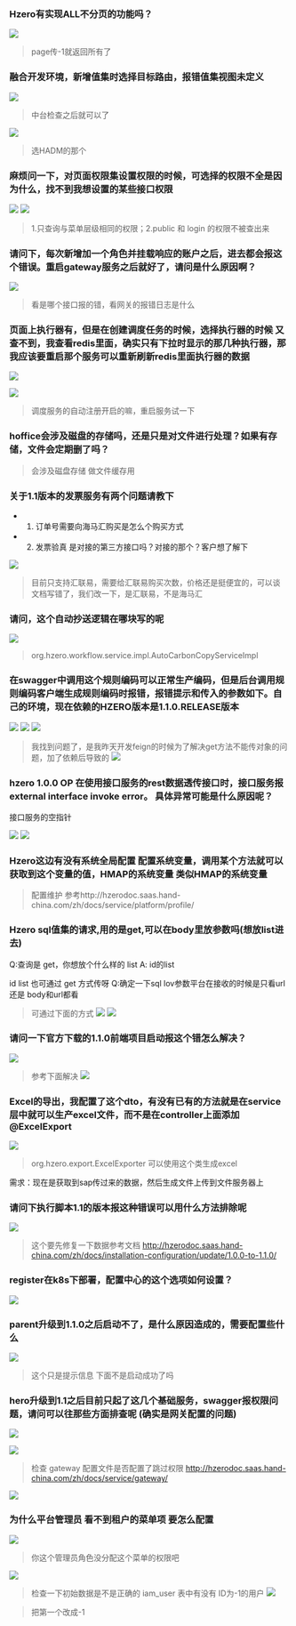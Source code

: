 ### Hzero有实现ALL不分页的功能吗？
![](https://img2018.cnblogs.com/blog/1231979/201911/1231979-20191119161053337-248774071.png)

>page传-1就返回所有了



### 融合开发环境，新增值集时选择目标路由，报错值集视图未定义
![](https://img2018.cnblogs.com/blog/1231979/201911/1231979-20191119161225811-1082057895.png)

>中台检查之后就可以了


![](https://img2018.cnblogs.com/blog/1231979/201911/1231979-20191119161345921-1255646868.png)
>选HADM的那个


### 麻烦问一下，对页面权限集设置权限的时候，可选择的权限不全是因为什么，找不到我想设置的某些接口权限
![](https://img2018.cnblogs.com/blog/1231979/201911/1231979-20191119161300776-1980273853.png)
![](https://img2018.cnblogs.com/blog/1231979/201911/1231979-20191119161308898-1877359617.png)

>1.只查询与菜单层级相同的权限；2.public 和 login 的权限不被查出来



### 请问下，每次新增加一个角色并挂载响应的账户之后，进去都会报这个错误。重启gateway服务之后就好了，请问是什么原因啊？
![](https://img2018.cnblogs.com/blog/1231979/201911/1231979-20191119161155056-746965723.png)

>看是哪个接口报的错，看网关的报错日志是什么



### 页面上执行器有，但是在创建调度任务的时候，选择执行器的时候 又查不到，我查看redis里面，确实只有下拉时显示的那几种执行器，那我应该要重启那个服务可以重新刷新redis里面执行器的数据

![](https://img2018.cnblogs.com/blog/1231979/201911/1231979-20191119160258146-774847340.png)

![](https://img2018.cnblogs.com/blog/1231979/201911/1231979-20191119160337578-983802630.png)
>调度服务的自动注册开启的嘛，重启服务试一下



### hoffice会涉及磁盘的存储吗，还是只是对文件进行处理？如果有存储，文件会定期删了吗？
>会涉及磁盘存储 做文件缓存用




### 关于1.1版本的发票服务有两个问题请教下
- 1. 订单号需要向海马汇购买是怎么个购买方式
- 2. 发票验真 是对接的第三方接口吗？对接的那个？客户想了解下

![](https://img2018.cnblogs.com/blog/1231979/201911/1231979-20191119160728402-265607742.png)

>目前只支持汇联易，需要给汇联易购买次数，价格还是挺便宜的，可以谈
>文档写错了，我们改一下，是汇联易，不是海马汇


### 请问，这个自动抄送逻辑在哪块写的呢
![](https://img2018.cnblogs.com/blog/1231979/201911/1231979-20191119160612190-440046714.png)

>org.hzero.workflow.service.impl.AutoCarbonCopyServiceImpl



### 在swagger中调用这个规则编码可以正常生产编码，但是后台调用规则编码客户端生成规则编码时报错，报错提示和传入的参数如下。自己的环境，现在依赖的HZERO版本是1.1.0.RELEASE版本
![](https://img2018.cnblogs.com/blog/1231979/201911/1231979-20191119140321124-1689427133.png)
![](https://img2018.cnblogs.com/blog/1231979/201911/1231979-20191119140538446-1465019942.png)
![](https://img2018.cnblogs.com/blog/1231979/201911/1231979-20191119140546586-1566467285.png)

>我找到问题了，是我昨天开发feign的时候为了解决get方法不能传对象的问题，加了依赖后导致的
![](https://img2018.cnblogs.com/blog/1231979/201911/1231979-20191119160521774-320316329.png)


### hzero 1.0.0 OP 在使用接口服务的rest数据透传接口时，接口服务报external interface invoke error。 具体异常可能是什么原因呢？
接口服务的空指针

![](https://img2018.cnblogs.com/blog/1231979/201911/1231979-20191119135132077-1714223583.png)
![](https://img2018.cnblogs.com/blog/1231979/201911/1231979-20191119135143562-1146101704.png)


### Hzero这边有没有系统全局配置  配置系统变量，调用某个方法就可以获取到这个变量的值，HMAP的系统变量  类似HMAP的系统变量

>配置维护 参考http://hzerodoc.saas.hand-china.com/zh/docs/service/platform/profile/


### Hzero sql值集的请求,用的是get,可以在body里放参数吗(想放list进去)
Q:查询是 get，你想放个什么样的 list
A: id的list

id list 也可通过 get 方式传呀
Q:确定一下sql lov参数平台在接收的时候是只看url还是 body和url都看

>可通过下面的方式
![](https://img2018.cnblogs.com/blog/1231979/201911/1231979-20191119135603940-479575380.png)
![](https://img2018.cnblogs.com/blog/1231979/201911/1231979-20191119135629558-2057603169.png)



### 请问一下官方下载的1.1.0前端项目启动报这个错怎么解决？

![](https://img2018.cnblogs.com/blog/1231979/201911/1231979-20191119140018903-1568994861.png)

>参考下面解决
![](https://img2018.cnblogs.com/blog/1231979/201911/1231979-20191119140048694-1445760603.png)



### Excel的导出，我配置了这个dto，有没有已有的方法就是在service层中就可以生产excel文件，而不是在controller上面添加@ExcelExport

![](https://img2018.cnblogs.com/blog/1231979/201911/1231979-20191119140229526-1571667360.png)

>org.hzero.export.ExcelExporter 可以使用这个类生成excel

需求：现在是获取到sap传过来的数据，然后生成文件上传到文件服务器上


### 请问下执行脚本1.1的版本报这种错误可以用什么方法排除呢

![](https://img2018.cnblogs.com/blog/1231979/201911/1231979-20191119135839739-1722041198.png)

>这个要先修复一下数据参考文档  http://hzerodoc.saas.hand-china.com/zh/docs/installation-configuration/update/1.0.0-to-1.1.0/

### register在k8s下部署，配置中心的这个选项如何设置？
![](https://img2018.cnblogs.com/blog/1231979/201911/1231979-20191119135515360-1267085018.png)



### parent升级到1.1.0之后启动不了，是什么原因造成的，需要配置些什么
![](https://img2018.cnblogs.com/blog/1231979/201911/1231979-20191119135414624-344004214.png)

>这个只是提示信息 下面不是启动成功了吗


### hero升级到1.1之后目前只起了这几个基础服务，swagger报权限问题，请问可以往那些方面排查呢  (确实是网关配置的问题)

![](https://img2018.cnblogs.com/blog/1231979/201911/1231979-20191119134731971-1817520567.png)

![](https://img2018.cnblogs.com/blog/1231979/201911/1231979-20191119134749073-1686269870.png)

>检查 gateway 配置文件是否配置了跳过权限  http://hzerodoc.saas.hand-china.com/zh/docs/service/gateway/

![](https://img2018.cnblogs.com/blog/1231979/201911/1231979-20191119135003424-2009726753.png)



### 为什么平台管理员  看不到租户的菜单项  要怎么配置

![](https://img2018.cnblogs.com/blog/1231979/201911/1231979-20191119134823089-540461564.png)

>你这个管理员角色没分配这个菜单的权限吧

![](https://img2018.cnblogs.com/blog/1231979/201911/1231979-20191119134848307-2022026107.png)

>检查一下初始数据是不是正确的  iam_user 表中有没有 ID为-1的用户
![](https://img2018.cnblogs.com/blog/1231979/201911/1231979-20191119134925726-209093469.png)

>把第一个改成-1

